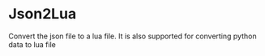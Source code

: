 # Json2Lua
Convert the json file to a lua file. It is also supported for converting python data to lua file
